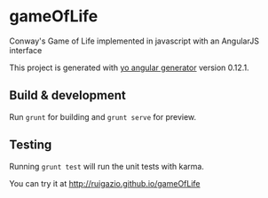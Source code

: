 # gameOfLife
Conway's Game of Life implemented in javascript with an AngularJS interface

This project is generated with [yo angular generator](https://github.com/yeoman/generator-angular)
version 0.12.1.

## Build & development

Run `grunt` for building and `grunt serve` for preview.

## Testing

Running `grunt test` will run the unit tests with karma.

You can try it at http://ruigazio.github.io/gameOfLife
